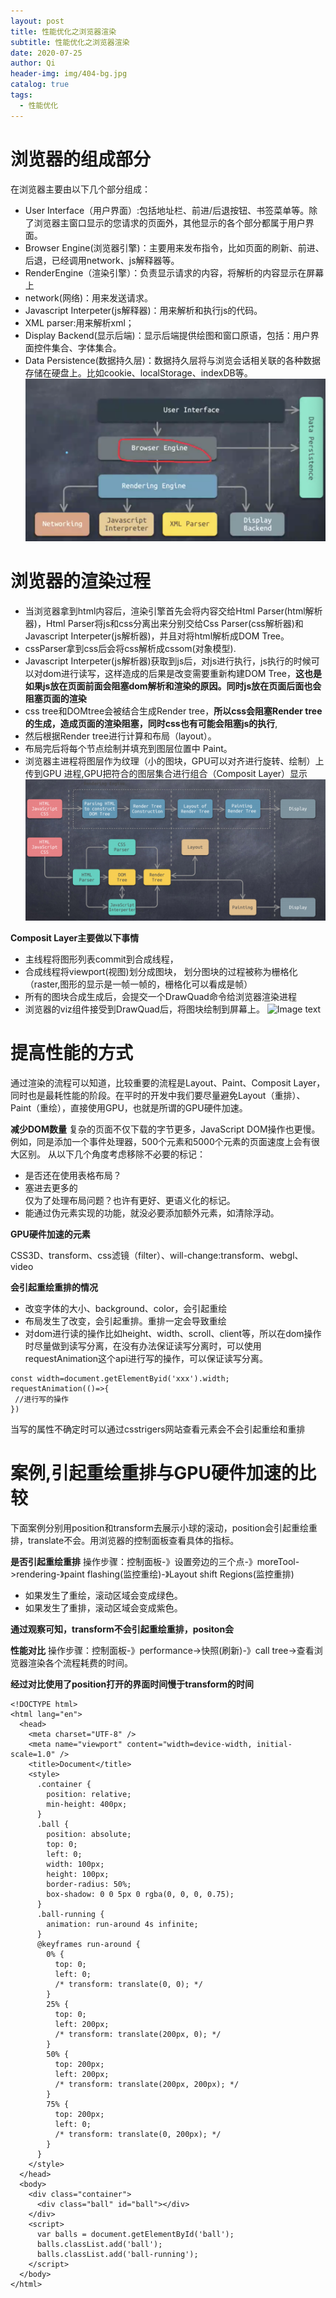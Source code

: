 ```yaml
---
layout: post
title: 性能优化之浏览器渲染
subtitle: 性能优化之浏览器渲染
date: 2020-07-25
author: Qi
header-img: img/404-bg.jpg
catalog: true
tags:
  - 性能优化
---
```


# 浏览器的组成部分
在浏览器主要由以下几个部分组成：
- User Interface（用户界面）:包括地址栏、前进/后退按钮、书签菜单等。除了浏览器主窗口显示的您请求的页面外，其他显示的各个部分都属于用户界面。
- Browser Engine(浏览器引擎)：主要用来发布指令，比如页面的刷新、前进、后退，已经调用network、js解释器等。
- RenderEngine（渲染引擎）：负责显示请求的内容，将解析的内容显示在屏幕上
- network(网络)：用来发送请求。
- Javascript Interpeter(js解释器)：用来解析和执行js的代码。
- XML parser:用来解析xml；
- Display Backend(显示后端)：显示后端提供绘图和窗口原语，包括：用户界面控件集合、字体集合。
- Data Persistence(数据持久层)：数据持久层将与浏览会话相关联的各种数据存储在硬盘上。比如cookie、localStorage、indexDB等。
![Image text](/img/WechatIMG165.png)

# 浏览器的渲染过程
- 当浏览器拿到html内容后，渲染引擎首先会将内容交给Html Parser(html解析器)，Html Parser将js和css分离出来分别交给Css Parser(css解析器)和Javascript Interpeter(js解析器)，并且对将html解析成DOM Tree。
- cssParser拿到css后会将css解析成cssom(对象模型).
-  Javascript Interpeter(js解析器)获取到js后，对js进行执行，js执行的时候可以对dom进行读写，这样造成的后果是改变需要重新构建DOM Tree，**这也是如果js放在页面前面会阻塞dom解析和渲染的原因。同时js放在页面后面也会阻塞页面的渲染**
- css tree和DOMtree会被结合生成Render tree，**所以css会阻塞Render tree的生成，造成页面的渲染阻塞，同时css也有可能会阻塞js的执行**,
- 然后根据Render tree进行计算和布局（layout）。
- 布局完后将每个节点绘制并填充到图层位置中 Paint。
- 浏览器主进程将图层作为纹理（小的图块，GPU可以对齐进行旋转、绘制）上传到GPU 进程,GPU把符合的图层集合进行组合（Composit Layer）显示
![Image text](/img/WechatIMG189.png)

**Composit Layer主要做以下事情**
- 主线程将图形列表commit到合成线程，
- 合成线程将viewport(视图)划分成图块， 划分图块的过程被称为栅格化（raster,图形的显示是一帧一帧的，栅格化可以看成是帧）
- 所有的图块合成生成后，会提交一个DrawQuad命令给浏览器渲染进程
- 浏览器的viz组件接受到DrawQuad后，将图块绘制到屏幕上。
![Image text](/img/WechatIMG225.png)


# 提高性能的方式

通过渲染的流程可以知道，比较重要的流程是Layout、Paint、Composit Layer，同时也是最耗性能的阶段。在平时的开发中我们要尽量避免Layout（重排）、Paint（重绘），直接使用GPU，也就是所谓的GPU硬件加速。

**减少DOM数量**
复杂的页面不仅下载的字节更多，JavaScript DOM操作也更慢。例如，同是添加一个事件处理器，500个元素和5000个元素的页面速度上会有很大区别。
从以下几个角度考虑移除不必要的标记：

- 是否还在使用表格布局？
- 塞进去更多的<div>仅为了处理布局问题？也许有更好、更语义化的标记。
- 能通过伪元素实现的功能，就没必要添加额外元素，如清除浮动。



**GPU硬件加速的元素**

CSS3D、transform、css滤镜（filter）、will-change:transform、webgl、video

**会引起重绘重排的情况**
- 改变字体的大小、background、color，会引起重绘
- 布局发生了改变，会引起重排。重排一定会导致重绘
- 对dom进行读的操作比如height、width、scroll、client等，所以在dom操作时尽量做到读写分离，在没有办法保证读写分离时，可以使用requestAnimation这个api进行写的操作，可以保证读写分离。
```
const width=document.getElementByid('xxx').width;
requestAnimation(()=>{
 //进行写的操作
})

```
当写的属性不确定时可以通过csstrigers网站查看元素会不会引起重绘和重排

# 案例,引起重绘重排与GPU硬件加速的比较

下面案例分别用position和transform去展示小球的滚动，position会引起重绘重排，translate不会。用浏览器的控制面板查看具体的指标。

**是否引起重绘重排**
操作步骤：控制面板-》设置旁边的三个点-》moreTool->rendering-》paint flashing(监控重绘)-》Layout shift Regions(监控重排)

- 如果发生了重绘，滚动区域会变成绿色。
- 如果发生了重排，滚动区域会变成紫色。

**通过观察可知，transform不会引起重绘重排，positon会**

**性能对比**
操作步骤：控制面板-》performance->快照(刷新)-》call tree->查看浏览器渲染各个流程耗费的时间。

**经过对比使用了position打开的界面时间慢于transform的时间**

```
<!DOCTYPE html>
<html lang="en">
  <head>
    <meta charset="UTF-8" />
    <meta name="viewport" content="width=device-width, initial-scale=1.0" />
    <title>Document</title>
    <style>
      .container {
        position: relative;
        min-height: 400px;
      }
      .ball {
        position: absolute;
        top: 0;
        left: 0;
        width: 100px;
        height: 100px;
        border-radius: 50%;
        box-shadow: 0 0 5px 0 rgba(0, 0, 0, 0.75);
      }
      .ball-running {
        animation: run-around 4s infinite;
      }
      @keyframes run-around {
        0% {
          top: 0;
          left: 0;
          /* transform: translate(0, 0); */
        }
        25% {
          top: 0;
          left: 200px;
          /* transform: translate(200px, 0); */
        }
        50% {
          top: 200px;
          left: 200px;
          /* transform: translate(200px, 200px); */
        }
        75% {
          top: 200px;
          left: 0; 
          /* transform: translate(0, 200px); */
        }
      }
    </style>
  </head>
  <body>
    <div class="container">
      <div class="ball" id="ball"></div>
    </div>
    <script>
      var balls = document.getElementById('ball');
      balls.classList.add('ball');
      balls.classList.add('ball-running');
    </script>
  </body>
</html>

```



